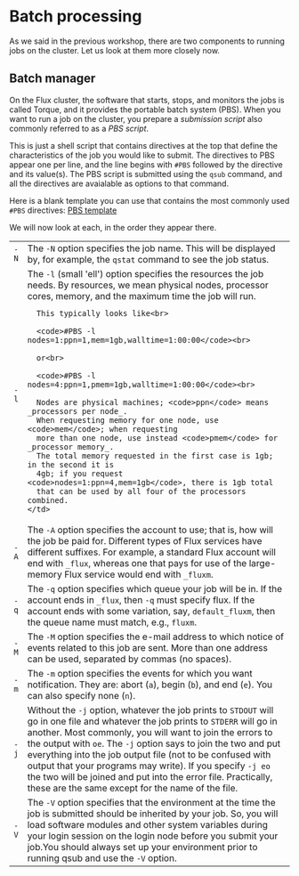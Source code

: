 # Batch processing

As we said in the previous workshop, there are two components to running jobs
on the cluster.  Let us look at them more closely now.

## Batch manager

On the Flux cluster, the software that starts, stops, and monitors the jobs
is called Torque, and it provides the portable batch system (PBS).  When you
want to run a job on the cluster, you prepare a _submission script_ also
commonly referred to as a _PBS script_.

This is just a shell script that contains directives at the top that define
the characteristics of the job you would like to submit.  The directives to
PBS appear one per line, and the line begins with `#PBS` followed by the
directive and its value(s).  The PBS script is submitted using the `qsub`
command, and all the directives are avaialable as options to that command.

Here is a blank template you can use that contains the most commonly used
`#PBS` directives:  [PBS template](./pbs_template.html)

We will now look at each, in the order they appear there.


<table>
  <tr>
    <td><code>-N</code></td>
    <td>The <code>-N</code> option specifies the job name. This will be displayed by,
    for example, the <code>qstat</code> command to see the job status.
    </td>
  </tr>

  <tr>
    <td><code>-l</code></td>
    <td>The <code>-l</code> (small 'ell') option specifies the resources the job
      needs.  By resources, we mean physical nodes, processor cores, memory, and
      the maximum time the job will run.<br>
      
      This typically looks like<br>
      
      <code>#PBS -l nodes=1:ppn=1,mem=1gb,walltime=1:00:00</code><br>
      
      or<br>
      
      <code>#PBS -l nodes=4:ppn=1,pmem=1gb,walltime=1:00:00</code><br>
      
      Nodes are physical machines; <code>ppn</code> means _processors per node_.
      When requesting memory for one node, use <code>mem</code>; when requesting
      more than one node, use instead <code>pmem</code> for _processor memory_.
      The total memory requested in the first case is 1gb; in the second it is
      4gb; if you request <code>nodes=1:ppn=4,mem=1gb</code>, there is 1gb total
      that can be used by all four of the processors combined.
    </td>
  </tr>

  <tr>
    <td><code>-A</code></td>
    <td>The <code>-A</code> option specifies the account to use; that is, how will the
      job be paid for. Different types of Flux services have different suffixes.
      For example, a standard Flux account will end with <code>_flux</code>, whereas one
      that pays for use of the large-memory Flux service would end with
      <code>_fluxm</code>.
  </td>
  </tr>

  <tr>
    <td><code>-q</code></td>
    <td>The <code>-q</code> option specifies which queue your job will be in. If the account
      ends in <code>_flux</code>, then <code>-q</code> must specify flux. If the account ends with some
      variation, say, <code>default_fluxm</code>, then the queue name must match,
      e.g., <code>fluxm</code>.
  </td>
  </tr>


  <tr>
    <td><code>-M</code></td>
    <td>The <code>-M</code> option specifies the e-mail address to which notice of events
      related to this job are sent. More than one address can be used, separated
      by commas (no spaces).
  </td>
  </tr>

  <tr>
    <td><code>-m</code></td>
    <td>The <code>-m</code> option specifies the events for which you want notification.
      They are: abort (<code>a</code>), begin (<code>b</code>), and end (<code>e</code>).  You can also specify
      none (<code>n</code>).
  </td>
  </tr>


  <tr>
    <td><code>-j</code></td>
    <td>Without the <code>-j</code> option, whatever the job prints to <code>STDOUT</code>
      will go in one file and whatever the job prints to <code>STDERR</code> will go in
      another. Most commonly, you will want to join the errors to the output with <code>oe</code>.
      The <code>-j</code> option says to join the two and put everything into the job
      output file (not to be confused with output that your programs may write).
      If you specify <code>-j eo</code> the two will be joined and put into the
      error file. Practically, these are the same except for the name of the
      file.
  </td>
  </tr>

  <tr>
    <td><code>-V</code></td>
    <td>The <code>-V</code> option specifies that the environment at the time the job is
      submitted should be inherited by your job. So, you will load software
      modules and other system variables during your login session on the
      login node before you submit your job.You should always set up your
      environment prior to running qsub and use the <code>-V</code> option.
  </td>
  </tr>
</table>


